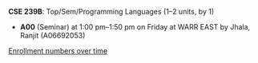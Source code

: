 **CSE 239B**: Top/Sem/Programming Languages (1–2 units, by 1)

- **A00** (Seminar) at 1:00 pm–1:50 pm on Friday at WARR EAST by Jhala, Ranjit (A06692053)

[Enrollment numbers over time](./CSE239B.tsv)

